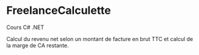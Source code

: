 # FreelanceCalculette
Cours C# .NET

Calcul du revenu net selon un montant de facture en brut TTC et calcul de la marge de CA restante.
